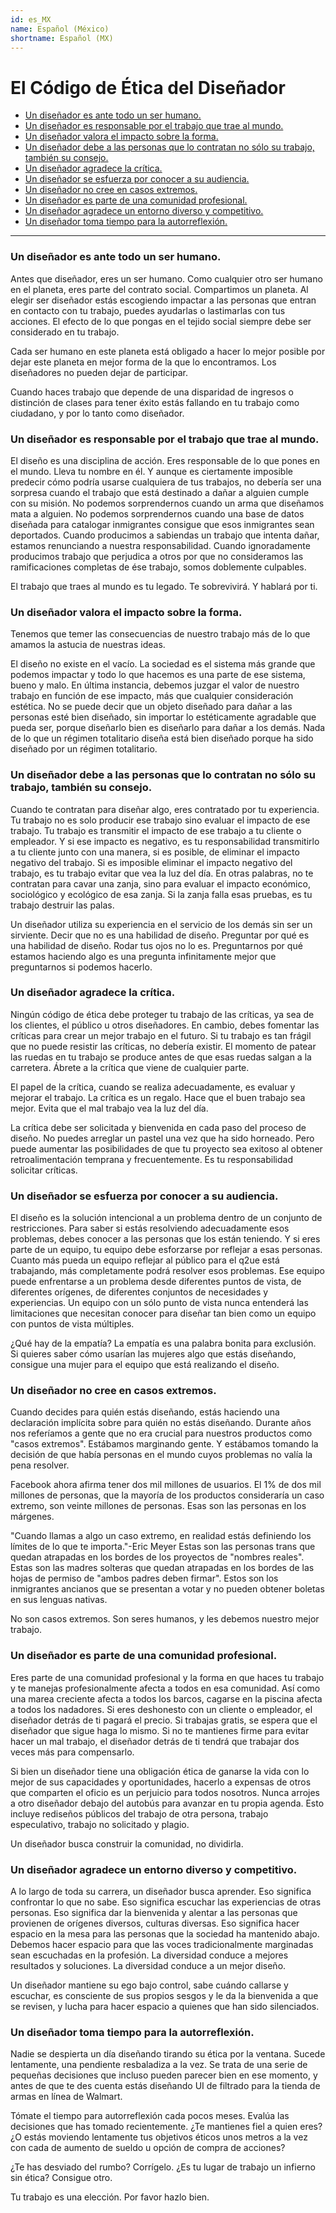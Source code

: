 ```yaml
---
id: es_MX
name: Español (México)
shortname: Español (MX)
---
```


# El Código de Ética del Diseñador


* [Un diseñador es ante todo un ser humano.](#Un-diseñador-es-ante-todo-un-ser-humano)
* [Un diseñador es responsable por el trabajo que trae al mundo.](#Un-diseñador-es-responsable-por-el-trabajo-que-trae-al-mundo)
* [Un diseñador valora el impacto sobre la forma.](#Un-diseñador-valora-el-impacto-sobre-la-forma)
* [Un diseñador debe a las personas que lo contratan no sólo su trabajo, también su consejo.](#Un-diseñador-debe-a-las-personas-que-lo-contratan-no-sólo-su-trabajo,-también-su-consejo)
* [Un diseñador agradece la crítica.](#Un-diseñador-agradece-la-crítica)
* [Un diseñador se esfuerza por conocer a su audiencia.](#Un-diseñador-se-esfuerza-por-conocer-a-su-audiencia)
* [Un diseñador no cree en casos extremos.](#Un-diseñador-no-cree-en-casos-extremos)
* [Un diseñador es parte de una comunidad profesional.](#Un-diseñador-es-parte-de-una-comunidad-profesional)
* [Un diseñador agradece un entorno diverso y competitivo.](#Un-diseñador-agradece-un-entorno-diverso-y-competitivo)
* [Un diseñador toma tiempo para la autorreflexión.](#Un-diseñador-toma-tiempo-para-la-autorreflexión)


***



### Un diseñador es ante todo un ser humano.

Antes que diseñador, eres un ser humano. Como cualquier otro ser humano en el planeta, eres parte del contrato social. Compartimos un planeta. Al elegir ser diseñador estás escogiendo impactar a las personas que entran en contacto con tu trabajo, puedes ayudarlas o lastimarlas con tus acciones. El efecto de lo que pongas en el tejido social siempre debe ser considerado en tu trabajo.

Cada ser humano en este planeta está obligado a hacer lo mejor posible por dejar este planeta en mejor forma de la que lo encontramos. Los diseñadores no pueden dejar de participar.

Cuando haces trabajo que depende de una disparidad de ingresos o distinción de clases para tener éxito estás fallando en tu trabajo como ciudadano, y por lo tanto como diseñador.


### Un diseñador es responsable por el trabajo que trae al mundo.

El diseño es una disciplina de acción. Eres responsable de lo que pones en el mundo. Lleva tu nombre en él. Y aunque es ciertamente imposible predecir cómo podría usarse cualquiera de tus trabajos, no debería ser una sorpresa cuando el trabajo que está destinado a dañar a alguien cumple con su misión. No podemos sorprendernos cuando un arma que diseñamos mata a alguien. No podemos sorprendernos cuando una base de datos diseñada para catalogar inmigrantes consigue que esos inmigrantes sean deportados. Cuando producimos a sabiendas un trabajo que intenta dañar, estamos renunciando a nuestra responsabilidad. Cuando ignoradamente producimos trabajo que perjudica a otros por que no consideramos las ramificaciones completas de ése trabajo, somos doblemente culpables.

El trabajo que traes al mundo es tu legado. Te sobrevivirá. Y hablará por ti.


### Un diseñador valora el impacto sobre la forma.

Tenemos que temer las consecuencias de nuestro trabajo más de lo que amamos la astucia de nuestras ideas.

El diseño no existe en el vacío. La sociedad es el sistema más grande que podemos impactar y todo lo que hacemos es una parte de ese sistema, bueno y malo. En última instancia, debemos juzgar el valor de nuestro trabajo en función de ese impacto, más que cualquier consideración estética. No se puede decir que un objeto diseñado para dañar a las personas esté bien diseñado, sin importar lo estéticamente agradable que pueda ser, porque diseñarlo bien es diseñarlo para dañar a los demás. Nada de lo que un régimen totalitario diseña está bien diseñado porque ha sido diseñado por un régimen totalitario.


### Un diseñador debe a las personas que lo contratan no sólo su trabajo, también su consejo.

Cuando te contratan para diseñar algo, eres contratado por tu experiencia. Tu trabajo no es solo producir ese trabajo sino evaluar el impacto de ese trabajo. Tu trabajo es transmitir el impacto de ese trabajo a tu cliente o empleador. Y si ese impacto es negativo, es tu responsabilidad transmitirlo a tu cliente junto con una manera, si es posible, de eliminar el impacto negativo del trabajo. Si es imposible eliminar el impacto negativo del trabajo, es tu trabajo evitar que vea la luz del día. En otras palabras, no te contratan para cavar una zanja, sino para evaluar el impacto económico, sociológico y ecológico de esa zanja. Si la zanja falla esas pruebas, es tu trabajo destruir las palas.

Un diseñador utiliza su experiencia en el servicio de los demás sin ser un sirviente. Decir que no es una habilidad de diseño. Preguntar por qué es una habilidad de diseño. Rodar tus ojos no lo es. Preguntarnos por qué estamos haciendo algo es una pregunta infinitamente mejor que preguntarnos si podemos hacerlo.


### Un diseñador agradece la crítica.

Ningún código de ética debe proteger tu trabajo de las críticas, ya sea de los clientes, el público u otros diseñadores. En cambio, debes fomentar las críticas para crear un mejor trabajo en el futuro. Si tu trabajo es tan frágil que no puede resistir las críticas, no debería existir. El momento de patear las ruedas en tu trabajo se produce antes de que esas ruedas salgan a la carretera. Ábrete a la crítica que viene de cualquier parte.

El papel de la crítica, cuando se realiza adecuadamente, es evaluar y mejorar el trabajo. La crítica es un regalo. Hace que el buen trabajo sea mejor. Evita que el mal trabajo vea la luz del día.

La crítica debe ser solicitada y bienvenida en cada paso del proceso de diseño. No puedes arreglar un pastel una vez que ha sido horneado. Pero puede aumentar las posibilidades de que tu proyecto sea exitoso al obtener retroalimentación temprana y frecuentemente. Es tu responsabilidad solicitar críticas.


### Un diseñador se esfuerza por conocer a su audiencia.

El diseño es la solución intencional a un problema dentro de un conjunto de restricciones. Para saber si estás resolviendo adecuadamente esos problemas, debes conocer a las personas que los están teniendo. Y si eres parte de un equipo, tu equipo debe esforzarse por reflejar a esas personas. Cuanto más pueda un equipo reflejar al público para el q2ue está trabajando, más completamente podrá resolver esos problemas. Ese equipo puede enfrentarse a un problema desde diferentes puntos de vista, de diferentes orígenes, de diferentes conjuntos de necesidades y experiencias. Un equipo con un sólo punto de vista nunca entenderá las limitaciones que necesitan conocer para diseñar tan bien como un equipo con puntos de vista múltiples.

¿Qué hay de la empatía? La empatía es una palabra bonita para exclusión. Si quieres saber cómo usarían las mujeres algo que estás diseñando, consigue una mujer para el equipo que está realizando el diseño.


### Un diseñador no cree en casos extremos.

Cuando decides para quién estás diseñando, estás haciendo una declaración implícita sobre para quién no estás diseñando. Durante años nos referíamos a gente  que no era crucial para nuestros productos como "casos extremos". Estábamos marginando gente. Y estábamos tomando la decisión de que había personas en el mundo cuyos problemas no valía la pena resolver.

Facebook ahora afirma tener dos mil millones de usuarios. El 1% de dos mil millones de personas, que la mayoría de los productos consideraría un caso extremo, son veinte millones de personas. Esas son las personas en los márgenes.

"Cuando llamas a algo un caso extremo, en realidad estás definiendo los límites de lo que te importa."-Eric Meyer
Estas son las personas trans que quedan atrapadas en los bordes de los proyectos de "nombres reales". Estas son las madres solteras que quedan atrapadas en los bordes de las hojas de permiso de "ambos padres deben firmar". Estos son los inmigrantes ancianos que se presentan a votar y no pueden obtener boletas en sus lenguas nativas.

No son casos extremos. Son seres humanos, y les debemos nuestro mejor trabajo.


### Un diseñador es parte de una comunidad profesional.

Eres parte de una comunidad profesional y la forma en que haces tu trabajo y te manejas profesionalmente afecta a todos en esa comunidad. Así como una marea creciente afecta a todos los barcos, cagarse en la piscina afecta a todos los nadadores. Si eres deshonesto con un cliente o empleador, el diseñador detrás de ti pagará el precio. Si trabajas gratis, se espera que el diseñador que sigue haga lo mismo. Si no te mantienes firme para evitar hacer un mal trabajo, el diseñador detrás de ti tendrá que trabajar dos veces más para compensarlo.

Si bien un diseñador tiene una obligación ética de ganarse la vida con lo mejor de sus capacidades y oportunidades, hacerlo a expensas de otros que comparten el oficio es un perjuicio para todos nosotros. Nunca arrojes a otro diseñador debajo del autobús para avanzar en tu propia agenda. Esto incluye rediseños públicos del trabajo de otra persona, trabajo especulativo, trabajo no solicitado y plagio.

Un diseñador busca construir la comunidad, no dividirla.


### Un diseñador agradece un entorno diverso y competitivo.

A lo largo de toda su carrera, un diseñador busca aprender. Eso significa confrontar lo que no sabe. Eso significa escuchar las experiencias de otras personas. Eso significa dar la bienvenida y alentar a las personas que provienen de orígenes diversos, culturas diversas. Eso significa hacer espacio en la mesa para las personas que la sociedad ha mantenido abajo. Debemos hacer espacio para que las voces tradicionalmente marginadas sean escuchadas en la profesión. La diversidad conduce a mejores resultados y soluciones. La diversidad conduce a un mejor diseño.

Un diseñador mantiene su ego bajo control, sabe cuándo callarse y escuchar, es consciente de sus propios sesgos y le da la bienvenida a que se revisen, y lucha para hacer espacio a quienes que han sido silenciados.


### Un diseñador toma tiempo para la autorreflexión.

Nadie se despierta un día diseñando tirando su ética por la ventana. Sucede lentamente, una pendiente resbaladiza a la vez. Se trata de una serie de pequeñas decisiones que incluso pueden parecer bien en ese momento, y antes de que te des cuenta estás diseñando UI de filtrado para la tienda de armas en línea de Walmart.

Tómate el tiempo para autorreflexión cada pocos meses. Evalúa las decisiones que has tomado recientemente. ¿Te mantienes fiel a quien eres? ¿O estás moviendo lentamente tus objetivos éticos unos metros a la vez con cada de aumento de sueldo u opción de compra de acciones?

¿Te has desviado del rumbo? Corrígelo. ¿Es tu lugar de trabajo un infierno sin ética? Consigue otro.

Tu trabajo es una elección. Por favor hazlo bien.

